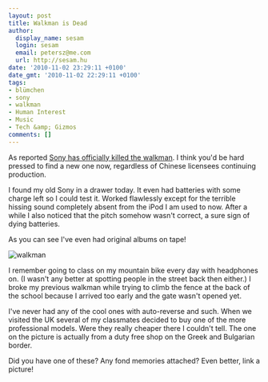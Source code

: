 ```yaml
---
layout: post
title: Walkman is Dead
author:
  display_name: sesam
  login: sesam
  email: petersz@me.com
  url: http://sesam.hu
date: '2010-11-02 23:29:11 +0100'
date_gmt: '2010-11-02 22:29:11 +0100'
tags:
- blümchen
- sony
- walkman
- Human Interest
- Music
- Tech &amp; Gizmos
comments: []
---
```


As reported [Sony has officially killed the walkman](http://index.hu/tech/hardver/2010/10/28/hivatalosan_meghalt_a_walkman). I think you'd be hard pressed to find a new one now, regardless of Chinese licensees continuing production.

I found my old Sony in a drawer today. It even had batteries with some charge left so I could test it. Worked flawlessly except for the terrible hissing sound completely absent from the iPod I am used to now. After a while I also noticed that the pitch somehow wasn't correct, a sure sign of dying batteries.

As you can see I've even had original albums on tape!

![walkman](http://img.skitch.com/20101102-n4qmunm712n4a8ihb5fdytkwhx.jpg)

I remember going to class on my mountain bike every day with headphones on. (I wasn't any better at spotting people in the street back then either.) I broke my previous walkman while trying to climb the fence at the back of the school because I arrived too early and the gate wasn't opened yet.

I've never had any of the cool ones with auto-reverse and such. When we visited the UK several of my classmates decided to buy one of the more professional models. Were they really cheaper there I couldn't tell. The one on the picture is actually from a duty free shop on the Greek and Bulgarian border.

Did you have one of these? Any fond memories attached? Even better, link a picture!
